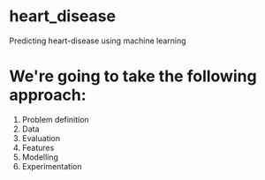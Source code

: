 # heart_disease

Predicting heart-disease using machine learning
# We're going to take the following approach:

1. Problem definition
2. Data
3. Evaluation
4. Features
5. Modelling
6. Experimentation
